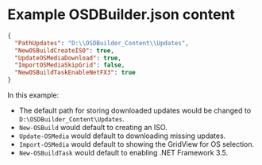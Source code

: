 # Example OSDBuilder.json content

```json
{
  "PathUpdates": "D:\\OSDBuilder_Content\\Updates",
  "NewOSBuildCreateISO": true,
  "UpdateOSMediaDownload": true,
  "ImportOSMediaSkipGrid": false,
  "NewOSBuildTaskEnableNetFX3": true
}
```

In this example:
*   The default path for storing downloaded updates would be changed to `D:\OSDBuilder_Content\Updates`.
*   `New-OSBuild` would default to creating an ISO.
*   `Update-OSMedia` would default to downloading missing updates.
*   `Import-OSMedia` would default to showing the GridView for OS selection.
*   `New-OSBuildTask` would default to enabling .NET Framework 3.5.
